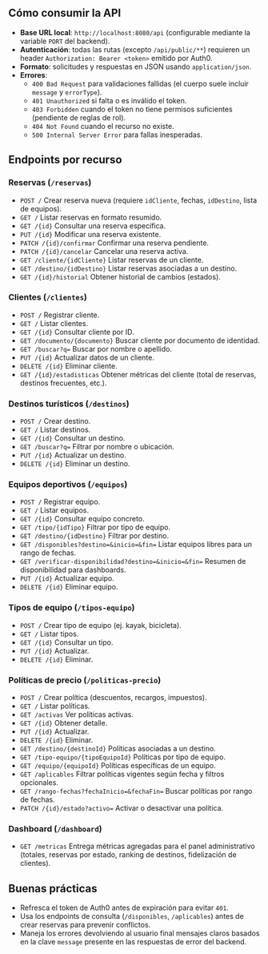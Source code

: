 ## Cómo consumir la API
- **Base URL local**: `http://localhost:8080/api` (configurable mediante la variable `PORT` del backend).
- **Autenticación**: todas las rutas (excepto `/api/public/**`) requieren un header `Authorization: Bearer <token>` emitido por Auth0.
- **Formato**: solicitudes y respuestas en JSON usando `application/json`.
- **Errores**:  
  - `400 Bad Request` para validaciones fallidas (el cuerpo suele incluir `message` y `errorType`).  
  - `401 Unauthorized` si falta o es inválido el token.  
  - `403 Forbidden` cuando el token no tiene permisos suficientes (pendiente de reglas de rol).  
  - `404 Not Found` cuando el recurso no existe.  
  - `500 Internal Server Error` para fallas inesperadas.

## Endpoints por recurso

### Reservas (`/reservas`)
- `POST /` Crear reserva nueva (requiere `idCliente`, fechas, `idDestino`, lista de equipos).
- `GET /` Listar reservas en formato resumido.
- `GET /{id}` Consultar una reserva específica.
- `PUT /{id}` Modificar una reserva existente.
- `PATCH /{id}/confirmar` Confirmar una reserva pendiente.
- `PATCH /{id}/cancelar` Cancelar una reserva activa.
- `GET /cliente/{idCliente}` Listar reservas de un cliente.
- `GET /destino/{idDestino}` Listar reservas asociadas a un destino.
- `GET /{id}/historial` Obtener historial de cambios (estados).

### Clientes (`/clientes`)
- `POST /` Registrar cliente.
- `GET /` Listar clientes.
- `GET /{id}` Consultar cliente por ID.
- `GET /documento/{documento}` Buscar cliente por documento de identidad.
- `GET /buscar?q=` Buscar por nombre o apellido.
- `PUT /{id}` Actualizar datos de un cliente.
- `DELETE /{id}` Eliminar cliente.
- `GET /{id}/estadisticas` Obtener métricas del cliente (total de reservas, destinos frecuentes, etc.).

### Destinos turísticos (`/destinos`)
- `POST /` Crear destino.
- `GET /` Listar destinos.
- `GET /{id}` Consultar un destino.
- `GET /buscar?q=` Filtrar por nombre o ubicación.
- `PUT /{id}` Actualizar un destino.
- `DELETE /{id}` Eliminar un destino.

### Equipos deportivos (`/equipos`)
- `POST /` Registrar equipo.
- `GET /` Listar equipos.
- `GET /{id}` Consultar equipo concreto.
- `GET /tipo/{idTipo}` Filtrar por tipo de equipo.
- `GET /destino/{idDestino}` Filtrar por destino.
- `GET /disponibles?destino=&inicio=&fin=` Listar equipos libres para un rango de fechas.
- `GET /verificar-disponibilidad?destino=&inicio=&fin=` Resumen de disponibilidad para dashboards.
- `PUT /{id}` Actualizar equipo.
- `DELETE /{id}` Eliminar equipo.

### Tipos de equipo (`/tipos-equipo`)
- `POST /` Crear tipo de equipo (ej. kayak, bicicleta).
- `GET /` Listar tipos.
- `GET /{id}` Consultar un tipo.
- `PUT /{id}` Actualizar.
- `DELETE /{id}` Eliminar.

### Políticas de precio (`/politicas-precio`)
- `POST /` Crear política (descuentos, recargos, impuestos).
- `GET /` Listar políticas.
- `GET /activas` Ver políticas activas.
- `GET /{id}` Obtener detalle.
- `PUT /{id}` Actualizar.
- `DELETE /{id}` Eliminar.
- `GET /destino/{destinoId}` Políticas asociadas a un destino.
- `GET /tipo-equipo/{tipoEquipoId}` Políticas por tipo de equipo.
- `GET /equipo/{equipoId}` Políticas específicas de un equipo.
- `GET /aplicables` Filtrar políticas vigentes según fecha y filtros opcionales.
- `GET /rango-fechas?fechaInicio=&fechaFin=` Buscar políticas por rango de fechas.
- `PATCH /{id}/estado?activo=` Activar o desactivar una política.

### Dashboard (`/dashboard`)
- `GET /metricas` Entrega métricas agregadas para el panel administrativo (totales, reservas por estado, ranking de destinos, fidelización de clientes).

## Buenas prácticas
- Refresca el token de Auth0 antes de expiración para evitar `401`.
- Usa los endpoints de consulta (`/disponibles`, `/aplicables`) antes de crear reservas para prevenir conflictos.
- Maneja los errores devolviendo al usuario final mensajes claros basados en la clave `message` presente en las respuestas de error del backend.
